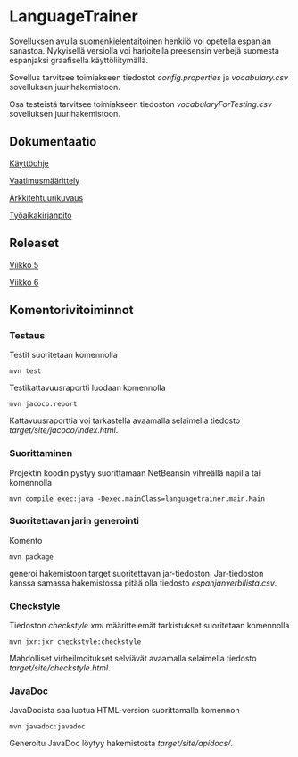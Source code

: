 # LanguageTrainer

Sovelluksen avulla suomenkielentaitoinen henkilö voi opetella espanjan sanastoa. Nykyisellä versiolla voi harjoitella preesensin verbejä suomesta espanjaksi graafisella käyttöliitymällä.

Sovellus tarvitsee toimiakseen tiedostot *config.properties* ja *vocabulary.csv* sovelluksen juurihakemistoon.

Osa testeistä tarvitsee toimiakseen tiedoston *vocabularyForTesting.csv* sovelluksen juurihakemistoon.

## Dokumentaatio

[Käyttöohje](https://github.com/apla-hy/ot-harjoitustyo/blob/master/dokumentointi/kayttoohje.md)

[Vaatimusmäärittely](https://github.com/apla-hy/ot-harjoitustyo/blob/master/dokumentointi/maarittelydokumentti.md)

[Arkkitehtuurikuvaus](https://github.com/apla-hy/ot-harjoitustyo/blob/master/dokumentointi/arkkitehtuuri.md)

[Työaikakirjanpito](https://github.com/apla-hy/ot-harjoitustyo/blob/master/dokumentointi/tyoaikakirjanpito.md)

## Releaset

[Viikko 5](https://github.com/apla-hy/ot-harjoitustyo/releases/tag/viikko5)

[Viikko 6](https://github.com/apla-hy/ot-harjoitustyo/releases/tag/viikko6)

## Komentorivitoiminnot

### Testaus

Testit suoritetaan komennolla

```
mvn test
```

Testikattavuusraportti luodaan komennolla

```
mvn jacoco:report
```

Kattavuusraporttia voi tarkastella avaamalla selaimella tiedosto *target/site/jacoco/index.html*.

### Suorittaminen

Projektin koodin pystyy suorittamaan NetBeansin vihreällä napilla tai komennolla

```
mvn compile exec:java -Dexec.mainClass=languagetrainer.main.Main
```
### Suoritettavan jarin generointi

Komento

```
mvn package
```
generoi hakemistoon target suoritettavan jar-tiedoston. Jar-tiedoston kanssa samassa hakemistossa pitää olla tiedosto *espanjanverbilista.csv*.

### Checkstyle

Tiedoston *checkstyle.xml* määrittelemät tarkistukset suoritetaan komennolla
```
mvn jxr:jxr checkstyle:checkstyle
```
Mahdolliset virheilmoitukset selviävät avaamalla selaimella tiedosto *target/site/checkstyle.html*.

### JavaDoc

JavaDocista saa luotua HTML-version suorittamalla komennon
```
mvn javadoc:javadoc
```
Generoitu JavaDoc löytyy hakemistosta *target/site/apidocs/*.
